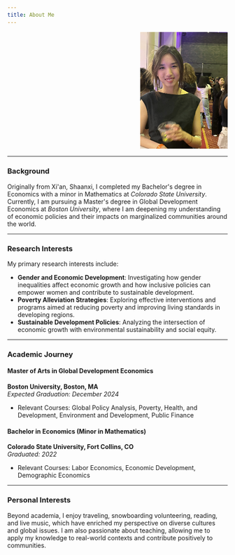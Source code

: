 ```yaml
---
title: About Me
---
```

<div style="text-align: right;">
<img src="assets/img/rosa conference 1.jpg" alt="Profile Photo" style="width: 200px; height: auto;">
</div>

---
### Background

Originally from Xi'an, Shaanxi, I completed my Bachelor's degree in Economics with a minor in Mathematics at *Colorado State University*. Currently, I am pursuing a Master's degree in Global Development Economics at *Boston University*, where I am deepening my understanding of economic policies and their impacts on marginalized communities around the world.

---
### Research Interests

My primary research interests include:

- **Gender and Economic Development**: Investigating how gender inequalities affect economic growth and how inclusive policies can empower women and contribute to sustainable development.
- **Poverty Alleviation Strategies**: Exploring effective interventions and programs aimed at reducing poverty and improving living standards in developing regions.
- **Sustainable Development Policies**: Analyzing the intersection of economic growth with environmental sustainability and social equity.

---
### Academic Journey

#### Master of Arts in Global Development Economics

**Boston University, Boston, MA**  
_Expected Graduation: December 2024_

- Relevant Courses: Global Policy Analysis, Poverty, Health, and Development, Environment and Development, Public Finance

#### Bachelor in Economics (Minor in Mathematics)
**Colorado State University, Fort Collins, CO**  
_Graduated: 2022_

- Relevant Courses: Labor Economics, Economic Development, Demographic Economics

---
### Personal Interests

Beyond academia, I enjoy traveling, snowboarding volunteering, reading, and live music, which have enriched my perspective on diverse cultures and global issues. I am also passionate about teaching, allowing me to apply my knowledge to real-world contexts and contribute positively to communities.

